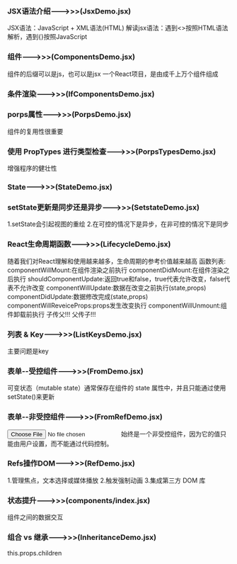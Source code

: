 ### JSX语法介绍--->>>(JsxDemo.jsx)
JSX语法：JavaScript + XML语法(HTML)
解读jsx语法：遇到<>按照HTML语法解析，遇到{}按照JavaScript

### 组件--->>>(ComponentsDemo.jsx)
组件的后缀可以是js，也可以是jsx
一个React项目，是由成千上万个组件组成

### 条件渲染--->>>(IfComponentsDemo.jsx)

### porps属性--->>>(PorpsDemo.jsx)
组件的复用性很重要

### 使用 PropTypes 进行类型检查--->>>(PorpsTypesDemo.jsx)
增强程序的健壮性

### State--->>>(StateDemo.jsx)

### setState更新是同步还是异步--->>>(SetstateDemo.jsx)
1.setState会引起视图的重绘
2.在可控的情况下是异步，在非可控的情况下是同步

### React生命周期函数--->>>(LifecycleDemo.jsx)
随着我们对React理解和使用越来越多，生命周期的参考价值越来越高
函数列表:
    componentWillMount:在组件渲染之前执行
    componentDidMount:在组件渲染之后执行
    shouldComponentUpdate:返回true和false，true代表允许改变，false代表不允许改变
    componentWillUpdate:数据在改变之前执行(state,props)
    componentDidUpdate:数据修改完成(state,props)
    componentWillReveiceProps:props发生改变执行
    componentWillUnmount:组件卸载前执行
子传父!!!
父传子!!!

### 列表 & Key--->>>(ListKeysDemo.jsx)
主要问题是key

### 表单--受控组件--->>>(FromDemo.jsx)
可变状态（mutable state）通常保存在组件的 state 属性中，并且只能通过使用 setState()来更新

### 表单--非受控组件--->>>(FromRefDemo.jsx)
<input type="file" /> 始终是一个非受控组件，因为它的值只能由用户设置，而不能通过代码控制。

### Refs操作DOM--->>>(RefDemo.jsx)
1.管理焦点，文本选择或媒体播放
2.触发强制动画
3.集成第三方 DOM 库

### 状态提升--->>>(components/index.jsx)
组件之间的数据交互

### 组合 vs 继承--->>>(InheritanceDemo.jsx)
this.props.children